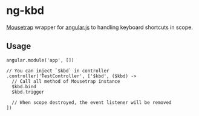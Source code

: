 # ng-kbd

[Mousetrap](https://craig.is/killing/mice) wrapper for [angular.js](https://www.angularjs.org/) to handling keyboard shortcuts in scope.

## Usage

```javascrit
angular.module('app', [])

// You can inject `$kbd` in controller
.controller('TestController', ['$kbd', ($kbd) ->
  // Call all method of Mousetrap instance
  $kbd.bind
  $kbd.trigger

  // When scope destroyed, the event listener will be removed
])
```
